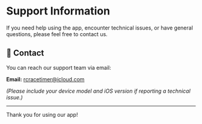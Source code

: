 # Support Information

If you need help using the app, encounter technical issues, or have general questions, please feel free to contact us.

## 📩 Contact

You can reach our support team via email:

**Email:** [rcracetimer@icloud.com](mailto:rcracetimer@icloud.com)

_(Please include your device model and iOS version if reporting a technical issue.)_

---

Thank you for using our app!

